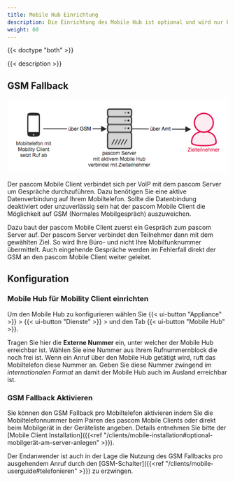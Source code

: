 ```yaml
---
title: Mobile Hub Einrichtung
description: Die Einrichtung des Mobile Hub ist optional und wird nur benötigt, wenn Sie den pascom Mobile Client GSM-Fallback nutzen möchten.
weight: 60
---
```


{{< doctype "both" >}}
 
{{< description >}}

## GSM Fallback

![Mobile Hub Konzept](concept.de.png)

Der pascom Mobile Client verbindet sich per VoIP mit dem pascom Server um Gespräche durchzuführen. Dazu benötigen Sie eine aktive Datenverbindung auf Ihrem Mobiltelefon. Sollte die Datenbindung deaktiviert oder unzuverlässig sein hat der pascom Mobile Client die Möglichkeit auf GSM (Normales Mobilgespräch) auszuweichen.

Dazu baut der pascom Mobile Client zuerst ein Gespräch zum pascom Server auf. Der pascom Server verbindet den Teilnehmer dann mit dem gewählten Ziel. So wird Ihre Büro- und nicht Ihre Mobilfunknummer übermittelt. Auch eingehende Gespräche werden im Fehlerfall direkt der GSM an den pascom Mobile Client weiter geleitet.

## Konfiguration

### Mobile Hub für Mobility Client einrichten

Um den Mobile Hub zu konfigurieren wählen Sie {{< ui-button "Appliance" >}} > {{< ui-button "Dienste" >}} > und den Tab {{< ui-button "Mobile Hub" >}}.

Tragen Sie hier die **Externe Nummer** ein, unter welcher der Mobile Hub erreichbar ist. Wählen Sie eine Nummer aus Ihrem Rufnummernblock die noch frei ist. Wenn ein Anruf über den Mobile Hub getätigt wird, ruft das Mobiltelefon diese Nummer an. Geben Sie diese Nummer zwingend im *internationalen Format* an damit der Mobile Hub auch im Ausland erreichbar ist.

### GSM Fallback Aktivieren

Sie können den GSM Fallback pro Mobiltelefon aktivieren indem Sie die Mobiltelefonnummer beim Pairen des pascom Mobile Clients oder direkt beim Mobilgerät in der Geräteliste angeben. Details entnehmen Sie bitte der [Mobile Client Installation]({{<ref "/clients/mobile-installation#optional-mobilgerät-am-server-anlegen" >}}). 

Der Endanwender ist auch in der Lage die Nutzung des GSM Fallbacks pro ausgehendem Anruf durch den [GSM-Schalter]({{<ref "/clients/mobile-userguide#telefonieren" >}}) zu erzwingen.